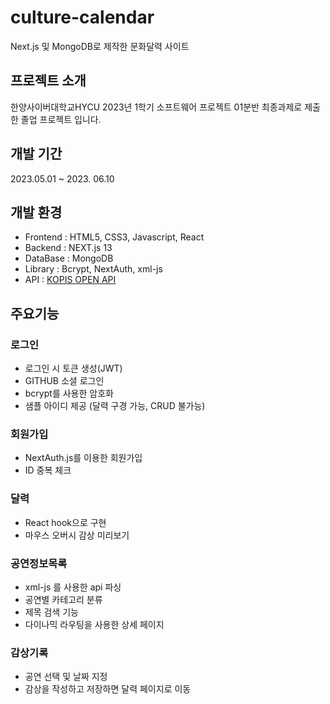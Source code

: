 # culture-calendar
Next.js 및 MongoDB로 제작한 문화달력 사이트

## 프로젝트 소개
한양사이버대학교HYCU 2023년 1학기 소프트웨어 프로젝트 01분반 최종과제로 제출한 졸업 프로젝트 입니다. 

## 개발 기간
2023.05.01 ~ 2023. 06.10

## 개발 환경
- Frontend : HTML5, CSS3, Javascript, React
- Backend : NEXT.js 13
- DataBase : MongoDB
- Library : Bcrypt, NextAuth, xml-js
- API : [KOPIS OPEN API](https://www.kopis.or.kr/por/cs/openapi/openApiInfo.do?menuId=MNU_00074)

## 주요기능

### 로그인
- 로그인 시 토큰 생성(JWT)
- GITHUB 소셜 로그인
- bcrypt를 사용한 암호화
- 샘플 아이디 제공 (달력 구경 가능, CRUD 불가능)

### 회원가입
- NextAuth.js를 이용한 회원가입
- ID 중복 체크

### 달력
- React hook으로 구현
- 마우스 오버시 감상 미리보기

### 공연정보목록
- xml-js 를 사용한 api 파싱
- 공연별 카테고리 분류
- 제목 검색 기능
- 다이나믹 라우팅을 사용한 상세 페이지
  
### 감상기록
- 공연 선택 및 날짜 지정
- 감상을 작성하고 저장하면 달력 페이지로 이동
